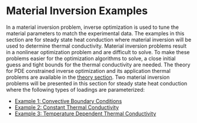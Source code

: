 # Material Inversion Examples

In a material inversion problem, inverse optimization is used to tune the material parameters to match the experimental data.  The examples in this section are for steady state heat conduction where material inversion will be used to determine thermal conductivity.  Material inversion problems result in a nonlinear optimization problem and are difficult to solve.  To make these problems easier for the optimization algorithms to solve, a close initial guess and tight bounds for the thermal conductivity are needed.  The theory for PDE constrained inverse optimization and its application thermal problems are available in the [theory section](getting_started/InvOptTheory.md).  Two material inversion problems will be presented in this section for steady state heat conduction where the following types of loadings are parameterized:

- [Example 1: Convective Boundary Conditions](materialInv_ConvectiveBC.md)
- [Example 2: Constant Thermal Conductivity](materialInv_ConstK.md)
- [Example 3: Temperature Dependent Thermal Conductivity](materialInv_TDepK.md)
